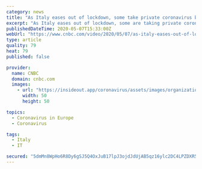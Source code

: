 ```yaml
---
category: news
title: "As Italy eases out of lockdown, some take private coronavirus blood tests"
excerpt: "As Italy eases out of lockdown, some are taking private coronavirus blood tests. The country's health care system is struggling to afford to do the swab tests for the general population. Many private labs are offering the blood tests for $37,"
publishedDateTime: 2020-05-07T15:33:00Z
webUrl: "https://www.cnbc.com/video/2020/05/07/as-italy-eases-out-of-lockdown-some-take-private-coronavirus-blood-tests.html"
type: article
quality: 79
heat: 79
published: false

provider:
  name: CNBC
  domain: cnbc.com
  images:
    - url: "https://insideout.app/coronavirus/assets/images/organizations/cnbc.com-50x50.jpg"
      width: 50
      height: 50

topics:
  - Coronavirus in Europe
  - Coronavirus

tags:
  - Italy
  - IT

secured: "5dmMn8WpHo6R8Dy6gSJ5Q4OxJuB17lpJ3ojdJdUjAB5qz16ylc2DC4LPZDXR5lUnW7HpstkhXAsgfLQ31ad/ZZyIyFUOhL+z+DDCzb0fmYn9Xeo+OCXWL23xSp2hl8hsUy47w90ZPhXfxPDg2yjkk8Hz0Bs7JLBdXUASb1mmmlGkYb8YKBaLbqx82I1dxSJXFlH3/j9pZ0TyODUVUim1fiZrdL/qmeXYAzFm/jzlogWaQM0hA42MmLpnp8MvdqeRHP5uVd4c5XUDgvkdFY+vi9aacZvL4SO4rnIyERr1TlPlCvdA8PNwH6Gejnz3T6zg9jHgc3nkeQPLPcNB3AQXnFp/T5F510YjCkOD02O7C0AWlPgIdf5jrlvT0lx12EUs4Yakt1t+hlVfXhbpgm1Ohs7pncYdSQBGiP4w0RvmO/ETHh1GzHe1Fvv17VN1/iHa83l2Pa2nvJEsU+4/ocQ0YCBmHErCqpo08ijh9kQb4pk=;koQLPWCEDS4nBcdTKa/r4A=="
---
```


